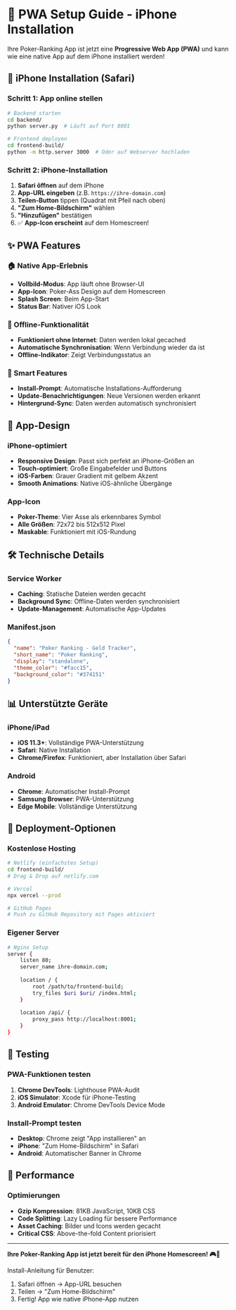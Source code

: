 # 📱 PWA Setup Guide - iPhone Installation

Ihre Poker-Ranking App ist jetzt eine **Progressive Web App (PWA)** und kann wie eine native App auf dem iPhone installiert werden!

## 🚀 iPhone Installation (Safari)

### Schritt 1: App online stellen
```bash
# Backend starten
cd backend/
python server.py  # Läuft auf Port 8001

# Frontend deployen
cd frontend-build/
python -m http.server 3000  # Oder auf Webserver hochladen
```

### Schritt 2: iPhone-Installation
1. **Safari öffnen** auf dem iPhone
2. **App-URL eingeben** (z.B. `https://ihre-domain.com`)
3. **Teilen-Button** tippen (Quadrat mit Pfeil nach oben)
4. **"Zum Home-Bildschirm"** wählen
5. **"Hinzufügen"** bestätigen
6. ✅ **App-Icon erscheint** auf dem Homescreen!

## ✨ PWA Features

### 🏠 Native App-Erlebnis
- **Vollbild-Modus**: App läuft ohne Browser-UI
- **App-Icon**: Poker-Ass Design auf dem Homescreen  
- **Splash Screen**: Beim App-Start
- **Status Bar**: Nativer iOS Look

### 📴 Offline-Funktionalität
- **Funktioniert ohne Internet**: Daten werden lokal gecached
- **Automatische Synchronisation**: Wenn Verbindung wieder da ist
- **Offline-Indikator**: Zeigt Verbindungsstatus an

### 🔔 Smart Features
- **Install-Prompt**: Automatische Installations-Aufforderung
- **Update-Benachrichtigungen**: Neue Versionen werden erkannt
- **Hintergrund-Sync**: Daten werden automatisch synchronisiert

## 🎨 App-Design

### iPhone-optimiert
- **Responsive Design**: Passt sich perfekt an iPhone-Größen an
- **Touch-optimiert**: Große Eingabefelder und Buttons
- **iOS-Farben**: Grauer Gradient mit gelbem Akzent
- **Smooth Animations**: Native iOS-ähnliche Übergänge

### App-Icon
- **Poker-Theme**: Vier Asse als erkennbares Symbol
- **Alle Größen**: 72x72 bis 512x512 Pixel
- **Maskable**: Funktioniert mit iOS-Rundung

## 🛠️ Technische Details

### Service Worker
- **Caching**: Statische Dateien werden gecacht
- **Background Sync**: Offline-Daten werden synchronisiert
- **Update-Management**: Automatische App-Updates

### Manifest.json
```json
{
  "name": "Poker Ranking - Geld Tracker",
  "short_name": "Poker Ranking",
  "display": "standalone",
  "theme_color": "#facc15",
  "background_color": "#374151"
}
```

## 📊 Unterstützte Geräte

### iPhone/iPad
- **iOS 11.3+**: Vollständige PWA-Unterstützung
- **Safari**: Native Installation
- **Chrome/Firefox**: Funktioniert, aber Installation über Safari

### Android
- **Chrome**: Automatischer Install-Prompt
- **Samsung Browser**: PWA-Unterstützung
- **Edge Mobile**: Vollständige Unterstützung

## 🔧 Deployment-Optionen

### Kostenlose Hosting
```bash
# Netlify (einfachstes Setup)
cd frontend-build/
# Drag & Drop auf netlify.com

# Vercel
npx vercel --prod

# GitHub Pages
# Push zu GitHub Repository mit Pages aktiviert
```

### Eigener Server
```bash
# Nginx Setup
server {
    listen 80;
    server_name ihre-domain.com;
    
    location / {
        root /path/to/frontend-build;
        try_files $uri $uri/ /index.html;
    }
    
    location /api/ {
        proxy_pass http://localhost:8001;
    }
}
```

## 🧪 Testing

### PWA-Funktionen testen
1. **Chrome DevTools**: Lighthouse PWA-Audit
2. **iOS Simulator**: Xcode für iPhone-Testing
3. **Android Emulator**: Chrome DevTools Device Mode

### Install-Prompt testen
- **Desktop**: Chrome zeigt "App installieren" an
- **iPhone**: "Zum Home-Bildschirm" in Safari
- **Android**: Automatischer Banner in Chrome

## 🎯 Performance

### Optimierungen
- **Gzip Kompression**: 81KB JavaScript, 10KB CSS
- **Code Splitting**: Lazy Loading für bessere Performance
- **Asset Caching**: Bilder und Icons werden gecacht
- **Critical CSS**: Above-the-fold Content priorisiert

---

**Ihre Poker-Ranking App ist jetzt bereit für den iPhone Homescreen! 🎮📱**

Install-Anleitung für Benutzer:
1. Safari öffnen → App-URL besuchen
2. Teilen → "Zum Home-Bildschirm"
3. Fertig! App wie native iPhone-App nutzen